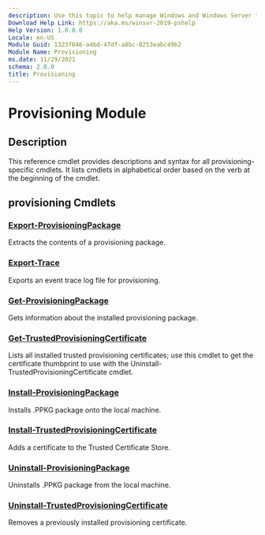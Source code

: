 ```yaml
---
description: Use this topic to help manage Windows and Windows Server technologies with Windows PowerShell.
Download Help Link: https://aka.ms/winsvr-2019-pshelp
Help Version: 1.0.0.0
Locale: en-US
Module Guid: 1323f046-a4bd-47df-a8bc-8253eabc49b2
Module Name: Provisioning
ms.date: 11/29/2021
schema: 2.0.0
title: Provisioning
---
```


# Provisioning Module
## Description
This reference cmdlet provides descriptions and syntax for all provisioning-specific cmdlets. It lists cmdlets in alphabetical order based on the verb at the beginning of the cmdlet.

## provisioning Cmdlets
### [Export-ProvisioningPackage](Export-ProvisioningPackage.md)
Extracts the contents of a provisioning package.

### [Export-Trace](Export-Trace.md)

Exports an event trace log file for provisioning.

### [Get-ProvisioningPackage](Get-ProvisioningPackage.md)
Gets information about the installed provisioning package.

### [Get-TrustedProvisioningCertificate](Get-TrustedProvisioningCertificate.md)
Lists all installed trusted provisioning certificates; use this cmdlet to get the certificate thumbprint to use with the Uninstall-TrustedProvisioningCertificate cmdlet.

### [Install-ProvisioningPackage](Install-ProvisioningPackage.md)
Installs .PPKG package onto the local machine.

### [Install-TrustedProvisioningCertificate](Install-TrustedProvisioningCertificate.md)
Adds a certificate to the Trusted Certificate Store.

### [Uninstall-ProvisioningPackage](Uninstall-ProvisioningPackage.md)
Uninstalls .PPKG package from the local machine.

### [Uninstall-TrustedProvisioningCertificate](Uninstall-TrustedProvisioningCertificate.md)
Removes a previously installed provisioning certificate.
